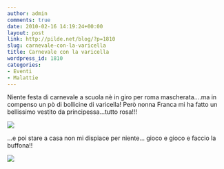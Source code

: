 ```yaml
---
author: admin
comments: true
date: 2010-02-16 14:19:24+00:00
layout: post
link: http://pilde.net/blog/?p=1810
slug: carnevale-con-la-varicella
title: Carnevale con la varicella
wordpress_id: 1810
categories:
- Eventi
- Malattie
---
```


Niente festa di carnevale a scuola nè in giro per roma mascherata....ma in compenso un pò di bollicine di varicella! Però nonna Franca mi ha fatto un bellissimo vestito da principessa...tutto rosa!!!

![](http://pilde.net/blog/wp-content/uploads/2010/02/carnevale.jpg)


...e poi stare a casa non mi dispiace per niente... gioco e gioco e faccio la buffona!!

![](http://pilde.net/blog/wp-content/uploads/2010/02/varicella2.jpg)



